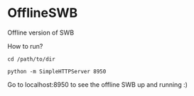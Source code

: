 OfflineSWB
==========

Offline version of SWB

How to run?

`cd /path/to/dir`

`python -m SimpleHTTPServer 8950`

Go to localhost:8950 to see the offline SWB up and running :)
